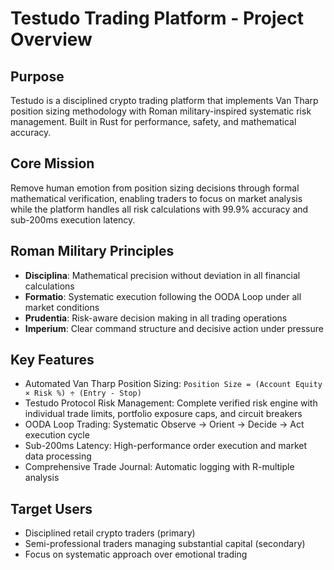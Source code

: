# Testudo Trading Platform - Project Overview

## Purpose
Testudo is a disciplined crypto trading platform that implements Van Tharp position sizing methodology with Roman military-inspired systematic risk management. Built in Rust for performance, safety, and mathematical accuracy.

## Core Mission
Remove human emotion from position sizing decisions through formal mathematical verification, enabling traders to focus on market analysis while the platform handles all risk calculations with 99.9% accuracy and sub-200ms execution latency.

## Roman Military Principles
- **Disciplina**: Mathematical precision without deviation in all financial calculations
- **Formatio**: Systematic execution following the OODA Loop under all market conditions  
- **Prudentia**: Risk-aware decision making in all trading operations
- **Imperium**: Clear command structure and decisive action under pressure

## Key Features
- Automated Van Tharp Position Sizing: `Position Size = (Account Equity × Risk %) ÷ (Entry - Stop)`
- Testudo Protocol Risk Management: Complete verified risk engine with individual trade limits, portfolio exposure caps, and circuit breakers
- OODA Loop Trading: Systematic Observe → Orient → Decide → Act execution cycle
- Sub-200ms Latency: High-performance order execution and market data processing
- Comprehensive Trade Journal: Automatic logging with R-multiple analysis

## Target Users
- Disciplined retail crypto traders (primary)
- Semi-professional traders managing substantial capital (secondary)
- Focus on systematic approach over emotional trading
